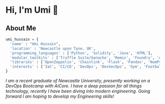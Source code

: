 # Hi, I'm Umi 👋

## About Me

``` python
umi_hussain = {
  'name' : "Umi Hussain",
  'location' : 'Newcastle upon Tyne, UK',
  'programming_languages' : ['Python', 'Solidity', 'Java', 'HTML'],
  'modular_toolkits' : ['Truffle Suite/Ganache', 'Remix', 'Foundry', 'Alchemy', 'SQL', 'Docker', 'Azure', 'AzureSQL', 'MongoDB', 'Kubernetes', 'Terraform'],
  'libraries' : ['OpenZeppelin', 'Chainlink', 'Flask', 'Pandas', 'NumPy', 'Matplotlib', 'Scikit-learn'],
  'interests' : ['IaC', 'CI/CD', 'DevOps', 'DevSecOps', 'Gym', 'Football', 'Boxing']
}
```

*I am a recent graduate of Newcastle University, presently working on a DevOps Bootcamp with AiCore.*
*I have a deep passion for all things technology, recently I have been diving into modern engineering. Going forward I am hoping to develop my Engineering skills!*
